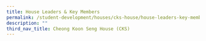 ```yaml
---
title: House Leaders & Key Members
permalink: /student-development/houses/cks-house/house-leaders-key-members/
description: ""
third_nav_title: Cheong Koon Seng House (CKS)
---
```

